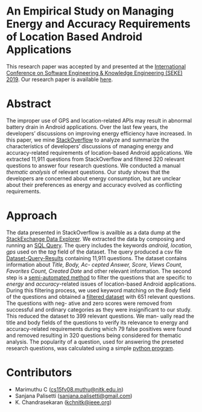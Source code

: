 # An Empirical Study on Managing Energy and Accuracy Requirements of Location Based Android Applications
This research paper was accepted by and presented at the [International Conference on Software Engineering & Knowledge Engineering (SEKE) 2019](http://ksiresearch.org/seke/seke19.html). 
Our research paper is available [here](http://ksiresearch.org/seke/seke19paper/seke19paper_179.pdf).

# Abstract
The improper use of GPS and location-related APIs may result in abnormal battery drain in Android applications. Over the last few years, the developers’ discussions on improving energy efficiency have increased. In this paper, we mine [StackOverflow](https://stackoverflow.com) to analyze and summarize the characteristics of developers’ discussions of managing energy and accuracy-related requirements of location-based Android applications. We extracted 11,911 questions from StackOverflow and filtered 320 relevant questions to answer four research questions. We conducted a manual _thematic analysis_ of relevant questions. Our study shows that the developers are concerned about energy consumption, but are unclear about their preferences as energy and accuracy evolved as conflicting requirements.

# Approach
The data presented in StackOverflow is availble as a data dump at the [StackExchange Data Explorer](https://data.stackexchange.com). We extracted the data by composing and running an [SQL Query](/SQLQuery.rtf). The query includes the keywords _android, location, gps_ used on the _tag_ field of the dataset. The query produced a csv file [Dataset-Query-Results](/Dataset-Query-Results.xlsx) containing 11,911 questions. The dataset contains information about 
_Title, Body, Ac- cepted Answer, Score, Views Count, Favorites Count, Created Date_ and other relevant information. The second step is a [semi-automated method](/Filter.py) to filter the questions that are specific to _energy_ and _accuracy_-related issues of location-based Android applications. During this filtering process, we used keyword matching on the _Body_ field of the questions and obtained a [filtered dataset](/Dataset-Filtered.xlsx) with 651 relevant questions. The questions with neg- ative and zero scores were removed from successful and ordinary categories as they were insignificant to our study. This reduced the dataset to 399 relevant questions. We man- ually read the title and body fields of the questions to verify its relevance to energy and accuracy-related requirements during which 79 false positives were found and removed resulting in 320 questions being considered for thematic analysis.
The popularity of a question, used for answering the preseted research questions, was calculated using a simple [python program](/Popularity.py).

# Contributors
- Marimuthu C (cs15fv08.muthu@nitk.edu.in)
- Sanjana Palisetti (sanjana.palisetti@gmail.com)
- K. Chandrasekaran (kchnitk@ieee.org)
